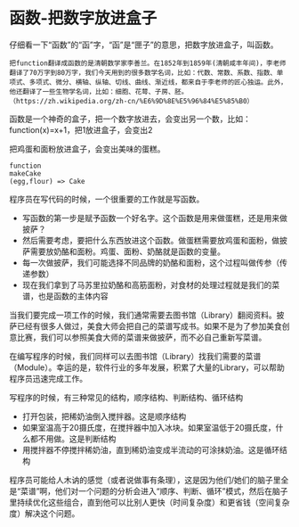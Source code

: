 # 函数-把数字放进盒子

仔细看一下“函数”的“函”字，“函”是“匣子”的意思，把数字放进盒子，叫函数。


```
把function翻译成函数的是清朝数学家李善兰。在1852年到1859年(清朝咸丰年间)，李老师翻译了70万字到80万字，我们今天用到的很多数学名词，比如：代数、常数、系数、指数、单项式、多项式、微分、横轴、纵轴、切线、曲线、渐近线，都来自于李老师的匠心独运。此外，他还翻译了一些生物学名词，比如：细胞、花萼、子房、胚。 （https://zh.wikipedia.org/zh-cn/%E6%9D%8E%E5%96%84%E5%85%B0）

```


函数是一个神奇的盒子，把一个数字放进去，会变出另一个数，比如：function(x)=x+1，把1放进盒子，会变出2

把鸡蛋和面粉放进盒子，会变出美味的蛋糕。

```
function
makeCake   
(egg,flour) => Cake

```


程序员在写代码的时候，一个很重要的工作就是写函数。

- 写函数的第一步是赋予函数一个好名字。这个函数是用来做蛋糕，还是用来做披萨？
- 然后需要考虑，要把什么东西放进这个函数。做蛋糕需要放鸡蛋和面粉，做披萨需要放奶酪和面粉。鸡蛋、面粉、奶酪就是函数的变量。
- 每一次做披萨，我们可能选择不同品牌的奶酪和面粉，这个过程叫做传参（传递参数）
- 现在我们拿到了马苏里拉奶酪和高筋面粉，对食材的处理过程就是我们的菜谱，也是函数的主体内容


当我们要完成一项工作的时候，我们通常需要去图书馆（Library）翻阅资料。披萨已经有很多人做过，美食大师会把自己的菜谱写成书。如果不是为了参加美食创意比赛，我们可以参照美食大师的菜谱来做披萨，而不必自己重新写菜谱。

在编写程序的时候，我们同样可以去图书馆（Library）找我们需要的菜谱（Module）。幸运的是，软件行业的多年发展，积累了大量的Library，可以帮助程序员迅速完成工作。


写程序的时候，有三种常见的结构，顺序结构、判断结构、循环结构

- 打开包装，把稀奶油倒入搅拌器。这是顺序结构
- 如果室温高于20摄氏度，在搅拌器中加入冰块。如果室温低于20摄氏度，什么都不用做。这是判断结构
- 用搅拌器不停搅拌稀奶油，直到稀奶油变成半流动的可涂抹奶油。这是循环结构



程序员可能给人木讷的感觉（或者说做事有条理），这是因为他们/她们的脑子里全是“菜谱”啊，他们对一个问题的分析会进入“顺序、判断、循环”模式，然后在脑子里持续优化这些组合，直到他可以比别人更快（时间复杂度）和更省钱（空间复杂度）解决这个问题。



